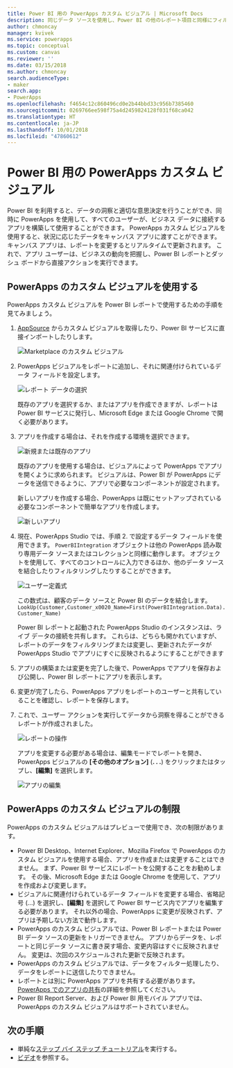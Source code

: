```yaml
---
title: Power BI 用の PowerApps カスタム ビジュアル | Microsoft Docs
description: 同じデータ ソースを使用し、Power BI の他のレポート項目と同様にフィルタリングできるキャンバス アプリの埋め込みに関する手順と制限
author: chmoncay
manager: kvivek
ms.service: powerapps
ms.topic: conceptual
ms.custom: canvas
ms.reviewer: ''
ms.date: 03/15/2018
ms.author: chmoncay
search.audienceType:
- maker
search.app:
- PowerApps
ms.openlocfilehash: f4654c12c860496cd0e2b44bbd33c956b7385460
ms.sourcegitcommit: 0269766ee598f75a4d2459824128f031f68ca042
ms.translationtype: HT
ms.contentlocale: ja-JP
ms.lasthandoff: 10/01/2018
ms.locfileid: "47860612"
---
```

# <a name="powerapps-custom-visual-for-power-bi"></a>Power BI 用の PowerApps カスタム ビジュアル

Power BI を利用すると、データの洞察と適切な意思決定を行うことができ、同時に PowerApps を使用して、すべてのユーザーが、ビジネス データに接続するアプリを構築して使用することができます。 PowerApps カスタム ビジュアルを使用すると、状況に応じたデータをキャンバス アプリに渡すことができます。キャンバス アプリは、レポートを変更するとリアルタイムで更新されます。 これで、アプリ ユーザーは、ビジネスの動向を把握し、Power BI レポートとダッシュ ボードから直接アクションを実行できます。

## <a name="using-the-powerapps-custom-visual"></a>PowerApps のカスタム ビジュアルを使用する

PowerApps カスタム ビジュアルを Power BI レポートで使用するための手順を見てみましょう。

1. [AppSource](https://appsource.microsoft.com/product/power-bi-visuals/WA104381378?tab=Overview) からカスタム ビジュアルを取得したり、Power BI サービスに直接インポートしたりします。

    ![Marketplace のカスタム ビジュアル](./media/powerapps-custom-visual/powerapps-store.png) 

2. PowerApps ビジュアルをレポートに追加し、それに関連付けられているデータ フィールドを設定します。

    ![レポート データの選択](./media/powerapps-custom-visual/add-visual-set-data.png)

    既存のアプリを選択するか、またはアプリを作成できますが、レポートは Power BI サービスに発行し、Microsoft Edge または Google Chrome で開く必要があります。

3.  アプリを作成する場合は、それを作成する環境を選択できます。

    ![新規または既存のアプリ](./media/powerapps-custom-visual/create-new-or-choose-app.png)

    既存のアプリを使用する場合は、ビジュアルによって PowerApps でアプリを開くように求められます。 ビジュアルは、Power BI が PowerApps にデータを送信できるように、アプリで必要なコンポーネントが設定されます。

    新しいアプリを作成する場合、PowerApps は既にセットアップされている必要なコンポーネントで簡単なアプリを作成します。

    ![新しいアプリ](./media/powerapps-custom-visual/new-app.png)

4. 現在、PowerApps Studio では、手順 2. で設定するデータ フィールドを使用できます。 `PowerBIIntegration` オブジェクトは他の PowerApps 読み取り専用データ ソースまたはコレクションと同様に動作します。 オブジェクトを使用して、すべてのコントロールに入力できるほか、他のデータ ソースを結合したりフィルタリングしたりすることができます。

    ![ユーザー定義式](./media/powerapps-custom-visual/custom-formula.png)

    この数式は、顧客のデータ ソースと Power BI のデータを結合します。`LookUp(Customer,Customer_x0020_Name=First(PowerBIIntegration.Data).Customer_Name)`

   Power BI レポートと起動された PowerApps Studio のインスタンスは、ライブ データの接続を共有します。 これらは、どちらも開かれていますが、レポートのデータをフィルタリングまたは変更し、更新されたデータが PowerApps Studio でアプリにすぐに反映されるようにすることができます

5. アプリの構築または変更を完了した後で、PowerApps でアプリを保存および公開し、Power BI レポートにアプリを表示します。

6. 変更が完了したら、PowerApps アプリをレポートのユーザーと共有していることを確認し、レポートを保存します。

7. これで、ユーザー アクションを実行してデータから洞察を得ることができるレポートが作成されました。

    ![レポートの操作](./media/powerapps-custom-visual/working-report.gif)

    アプリを変更する必要がある場合は、編集モードでレポートを開き、PowerApps ビジュアルの **[その他のオプション]** (**. . .**) をクリックまたはタップし、**[編集]** を選択します。

    ![アプリの編集](./media/powerapps-custom-visual/edit-app.png)

## <a name="limitations-of-the-powerapps-custom-visual"></a>PowerApps のカスタム ビジュアルの制限

PowerApps のカスタム ビジュアルはプレビューで使用でき、次の制限があります。

- Power BI Desktop、Internet Explorer、Mozilla Firefox で PowerApps のカスタム ビジュアルを使用する場合、アプリを作成または変更することはできません。 まず、Power BI サービスにレポートを公開することをお勧めします。 その後、Microsoft Edge または Google Chrome を使用して、アプリを作成および変更します。
- ビジュアルに関連付けられているデータ フィールドを変更する場合、省略記号 (...) を選択し、**[編集]** を選択して Power BI サービス内でアプリを編集する必要があります。 それ以外の場合、PowerApps に変更が反映されず、アプリは予期しない方法で動作します。
- PowerApps のカスタム ビジュアルでは、Power BI レポートまたは Power BI データ ソースの更新をトリガーできません。 アプリからデータを、レポートと同じデータ ソースに書き戻す場合、変更内容はすぐに反映されません。 変更は、次回のスケジュールされた更新で反映されます。
- PowerApps のカスタム ビジュアルでは、データをフィルター処理したり、データをレポートに送信したりできません。
- レポートとは別に PowerApps アプリを共有する必要があります。 [PowerApps でのアプリの共有](share-app.md)の詳細を参照してください。
- Power BI Report Server、および Power BI 用モバイル アプリでは、PowerApps のカスタム ビジュアルはサポートされていません。

## <a name="next-steps"></a>次の手順

* 単純な[ステップ バイ ステップ チュートリアル](embed-powerapps-powerbi.md)を実行する。
* [ビデオ](https://aka.ms/powerappscustomvisualvideo)を参照する。
